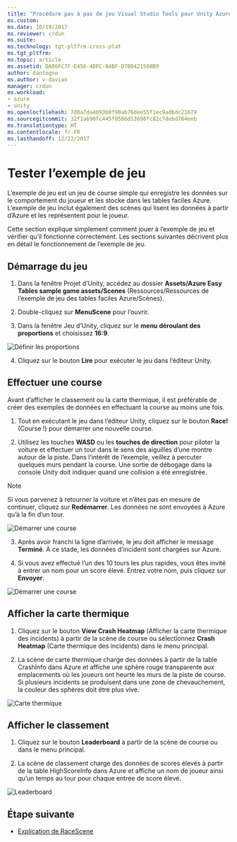 ```yaml
---
title: "Procédure pas à pas de jeu Visual Studio Tools pour Unity Azure| Microsoft Docs"
ms.custom: 
ms.date: 10/19/2017
ms.reviewer: crdun
ms.suite: 
ms.technology: tgt-pltfrm-cross-plat
ms.tgt_pltfrm: 
ms.topic: article
ms.assetid: DA86FC7F-E456-4DFC-84BF-D780421508B9
author: dantogno
ms.author: v-davian
manager: crdun
ms.workload:
- azure
- unity
ms.openlocfilehash: 7d0a7da4093b8f90ab76dee55f1ec9ad6dc21679
ms.sourcegitcommit: 32f1a690fc445f9586d53698fc82c7debd784eeb
ms.translationtype: HT
ms.contentlocale: fr-FR
ms.lasthandoff: 12/22/2017
---
```

# <a name="test-the-sample-game"></a>Tester l’exemple de jeu

L’exemple de jeu est un jeu de course simple qui enregistre les données sur le comportement du joueur et les stocke dans les tables faciles Azure. L’exemple de jeu inclut également des scènes qui lisent les données à partir d’Azure et les représentent pour le joueur.

Cette section explique simplement comment jouer à l’exemple de jeu et vérifier qu’il fonctionne correctement. Les sections suivantes décrivent plus en détail le fonctionnement de l’exemple de jeu.

## <a name="starting-the-game"></a>Démarrage du jeu

1. Dans la fenêtre Projet d’Unity, accédez au dossier **Assets/Azure Easy Tables sample game assets/Scenes** (Ressources/Ressources de l’exemple de jeu des tables faciles Azure/Scènes).

2. Double-cliquez sur **MenuScene** pour l’ouvrir.

3. Dans la fenêtre Jeu d’Unity, cliquez sur le **menu déroulant des proportions** et choisissez **16:9**.

  ![Définir les proportions](media/vstu_azure-test-sample-game-image1.png)

4. Cliquez sur le bouton **Lire** pour exécuter le jeu dans l’éditeur Unity.


## <a name="complete-a-race"></a>Effectuer une course

Avant d’afficher le classement ou la carte thermique, il est préférable de créer des exemples de données en effectuant la course au moins une fois.

1. Tout en exécutant le jeu dans l’éditeur Unity, cliquez sur le bouton **Race!** (Course !) pour démarrer une nouvelle course.

2. Utilisez les touches **WASD** ou les **touches de direction** pour piloter la voiture et effectuer un tour dans le sens des aiguilles d’une montre autour de la piste. Dans l’intérêt de l’exemple, veillez à percuter quelques murs pendant la course. Une sortie de débogage dans la console Unity doit indiquer quand une collision a été enregistrée.

  >[!NOTE]
  > Si vous parvenez à retourner la voiture et n’êtes pas en mesure de continuer, cliquez sur **Redémarrer**. Les données ne sont envoyées à Azure qu’à la fin d’un tour.

  ![Démarrer une course](media/vstu_azure-test-sample-game-image2.png)

3. Après avoir franchi la ligne d’arrivée, le jeu doit afficher le message **Terminé**. À ce stade, les données d’incident sont chargées sur Azure.

4. Si vous avez effectué l’un des 10 tours les plus rapides, vous êtes invité à entrer un nom pour un score élevé. Entrez votre nom, puis cliquez sur **Envoyer**.

  ![Démarrer une course](media/vstu_azure-test-sample-game-image3.png)

## <a name="view-the-heatmap"></a>Afficher la carte thermique

1. Cliquez sur le bouton **View Crash Heatmap** (Afficher la carte thermique des incidents) à partir de la scène de course ou sélectionnez **Crash Heatmap** (Carte thermique des incidents) dans le menu principal.

2. La scène de carte thermique charge des données à partir de la table CrashInfo dans Azure et affiche une sphère rouge transparente aux emplacements où les joueurs ont heurté les murs de la piste de course. Si plusieurs incidents se produisent dans une zone de chevauchement, la couleur des sphères doit être plus vive.

  ![Carte thermique](media/vstu_azure-test-sample-game-image4.png)

## <a name="view-the-leaderboard"></a>Afficher le classement

1. Cliquez sur le bouton **Leaderboard** à partir de la scène de course ou dans le menu principal.

2. La scène de classement charge des données de scores élevés à partir de la table HighScoreInfo dans Azure et affiche un nom de joueur ainsi qu’un temps au tour pour chaque entrée de score élevé.

  ![Leaderboard](media/vstu_azure-test-sample-game-image5.png)

## <a name="next-step"></a>Étape suivante

* [Explication de RaceScene](visual-studio-tools-for-unity-azure-racescene.md)
